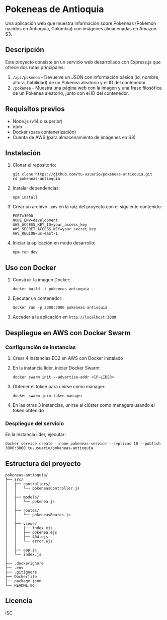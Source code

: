 # Pokeneas de Antioquia

Una aplicación web que muestra información sobre Pokeneas (Pokémon nacidos en Antioquia, Colombia) con imágenes almacenadas en Amazon S3.

## Descripción

Este proyecto consiste en un servicio web desarrollado con Express.js que ofrece dos rutas principales:

1. `/api/pokenea` - Devuelve un JSON con información básica (id, nombre, altura, habilidad) de un Pokenea aleatorio y el ID del contenedor.
2. `/pokenea` - Muestra una página web con la imagen y una frase filosófica de un Pokenea aleatorio, junto con el ID del contenedor.

## Requisitos previos

- Node.js (v14 o superior)
- npm 
- Docker (para contenerización)
- Cuenta de AWS (para almacenamiento de imágenes en S3)

## Instalación

1. Clonar el repositorio:
   ```
   git clone https://github.com/tu-usuario/pokeneas-antioquia.git
   cd pokeneas-antioquia
   ```

2. Instalar dependencias:
   ```
   npm install
   ```

3. Crear un archivo `.env` en la raíz del proyecto con el siguiente contenido:
   ```
   PORT=3000
   NODE_ENV=development
   AWS_ACCESS_KEY_ID=your_access_key
   AWS_SECRET_ACCESS_KEY=your_secret_key
   AWS_REGION=us-east-1
   ```

4. Iniciar la aplicación en modo desarrollo:
   ```
   npm run dev
   ```

## Uso con Docker

1. Construir la imagen Docker:
   ```
   docker build -t pokeneas-antioquia .
   ```

2. Ejecutar un contenedor:
   ```
   docker run -p 3000:3000 pokeneas-antioquia
   ```

3. Acceder a la aplicación en `http://localhost:3000`

## Despliegue en AWS con Docker Swarm

### Configuración de instancias

1. Crear 4 instancias EC2 en AWS con Docker instalado
2. En la instancia líder, iniciar Docker Swarm:
   ```
   docker swarm init --advertise-addr <IP-LÍDER>
   ```

3. Obtener el token para unirse como manager:
   ```
   docker swarm join-token manager
   ```

4. En las otras 3 instancias, unirse al clúster como managers usando el token obtenido

### Despliegue del servicio

En la instancia líder, ejecutar:

```
docker service create --name pokeneas-service --replicas 10 --publish 3000:3000 tu-usuario/pokeneas-antioquia
```

## Estructura del proyecto

```
pokeneas-antioquia/
├── src/
│   ├── controllers/
│   │   └── pokeneasController.js
│   │   
│   ├── models/
│   │   └── pokenea.js
│   │   
│   ├── routes/
│   │   └── pokeneasRoutes.js
│   │   
│   ├── views/
│   │   ├── index.ejs
│   │   ├── pokenea.ejs
│   │   ├── 404.ejs
│   │   └── error.ejs
│   │   
│   ├── app.js
│   └── index.js
│   
├── .dockerignore
├── .env
├── .gitignore
├── Dockerfile
├── package.json
└── README.md
```

## Licencia

ISC 